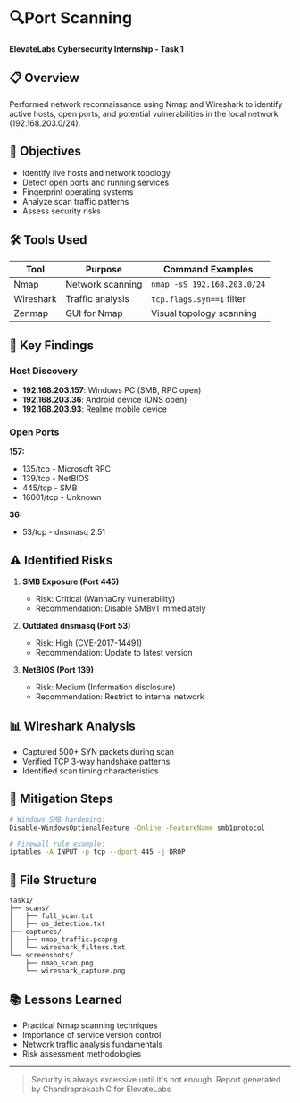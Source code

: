 # 🔍Port Scanning
**ElevateLabs Cybersecurity Internship - Task 1**  

## 📋 Overview  
Performed network reconnaissance using Nmap and Wireshark to identify active hosts, open ports, and potential vulnerabilities in the local network (192.168.203.0/24).  

## 🎯 Objectives  
- Identify live hosts and network topology  
- Detect open ports and running services  
- Fingerprint operating systems  
- Analyze scan traffic patterns  
- Assess security risks  

## 🛠 Tools Used  
| Tool | Purpose | Command Examples |  
|------|---------|------------------|  
| Nmap | Network scanning | `nmap -sS 192.168.203.0/24` |  
| Wireshark | Traffic analysis | `tcp.flags.syn==1` filter |  
| Zenmap | GUI for Nmap | Visual topology scanning |  

## 📌 Key Findings  
### Host Discovery  
- **192.168.203.157**: Windows PC (SMB, RPC open)  
- **192.168.203.36**: Android device (DNS open)  
- **192.168.203.93**: Realme mobile device  

### Open Ports
**157:**
- 135/tcp - Microsoft RPC
- 139/tcp - NetBIOS
- 445/tcp - SMB
- 16001/tcp - Unknown

**36:**
- 53/tcp - dnsmasq 2.51

## ⚠️ Identified Risks  
1. **SMB Exposure (Port 445)**  
   - Risk: Critical (WannaCry vulnerability)  
   - Recommendation: Disable SMBv1 immediately  

2. **Outdated dnsmasq (Port 53)**  
   - Risk: High (CVE-2017-14491)  
   - Recommendation: Update to latest version  

3. **NetBIOS (Port 139)**  
   - Risk: Medium (Information disclosure)  
   - Recommendation: Restrict to internal network  

## 📊 Wireshark Analysis  
- Captured 500+ SYN packets during scan  
- Verified TCP 3-way handshake patterns  
- Identified scan timing characteristics  

## 🔧 Mitigation Steps  
```bash  
# Windows SMB hardening:  
Disable-WindowsOptionalFeature -Online -FeatureName smb1protocol  

# Firewall rule example:  
iptables -A INPUT -p tcp --dport 445 -j DROP
```

## 📂 File Structure
```plaintext
task1/  
├── scans/  
│   ├── full_scan.txt  
│   ├── os_detection.txt  
├── captures/  
│   ├── nmap_traffic.pcapng  
│   └── wireshark_filters.txt  
└── screenshots/  
    ├── nmap_scan.png  
    └── wireshark_capture.png
```

## 📚 Lessons Learned

- Practical Nmap scanning techniques
- Importance of service version control
- Network traffic analysis fundamentals
- Risk assessment methodologies

---
> Security is always excessive until it's not enough.
> Report generated by Chandraprakash C for ElevateLabs
